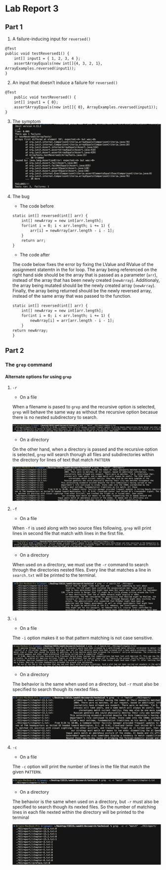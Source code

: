 # Lab Report 3

## Part 1

1. A failure-inducing input for `reversed()`
```
@Test 
public void testReversed1() {
    int[] input1 = { 1, 2, 3, 4 };
    assertArrayEquals(new int[]{4, 3, 2, 1}, ArrayExamples.reversed(input1));
}
```

2. An input that doesn’t induce a failure for `reversed()`
```
@Test
    public void testReversed() {
    int[] input1 = { 0};
    assertArrayEquals(new int[]{ 0}, ArrayExamples.reversed(input1));
}
```

3. The symptom
![3a](./images/3a.png)

4. The bug

    - The code before 
    ```
    static int[] reversed(int[] arr) {
        int[] newArray = new int[arr.length];
        for(int i = 0; i < arr.length; i += 1) {
            arr[i] = newArray[arr.length - i - 1];
        }
        return arr;
    }
    ```
    - The code after 
    
    The code below fixes the error by fixing the LValue and RValue of the assignment statemtn in the for loop. The array being referenced on the right hand side should be the array that is passed as a parameter (`arr`), instead of the array that has been newly created (`newArray`). Additionaly, the array being mutated should be the newly created array (`newArray`). Finally, the array being returned should be the newly reversed array, instead of the same array that was passed to the function. 
    ```
    static int[] reversed(int[] arr) {
        int[] newArray = new int[arr.length];
        for(int i = 0; i < arr.length; i += 1) {
            newArray[i] = arr[arr.length - i - 1];
        }
    return newArray;
    }
    ```


## Part 2 

### The `grep` command 
#### Alternate options for using `grep`
1. `-r`
    - On a file
     
     When a filename is pased to `grep` and the recursive option is selected, `grep` will behave the same way as without the recursive option becasue there is no nested subdirectory to search. 

     ![3b](./images/3b.png)

    - On a directory 
    
    On the other hand, when a directory is passed and the recursive option is selected, `grep` will search thorugh all files and subdirectories within the directory for lines of text that match `PATTERN`

     ![3c](./images/3c.png)

 2. `-f`
    - On a file 

    When `-f` is used along with two source files following, `grep` will print lines in second file that match with lines in the first file. 

    ![3d](./images/3d.png)

    - On a directory

    When used on a directory, we must use the `-r` command to search through the directories nested files. Every line that matches a line in `search.txt` will be printed to the terminal.
 
    ![3e](./images/3e.png)

3. `-i`
    - On a file 
    
    The `-i` option makes it so that pattern matching is not case sensitive. 

    ![3f](./images/3f.png)

    - On a directory

    The behavior is the same when used on a directory, but `-r` must also be specified to search though its nexted files. 

    ![3g](./images/3g.png)

4. `-c`
    - On a file 

    The `-c` option will print the number of lines in the file that match the given `PATTERN`.

    ![3h](./images/3h.png)

    - On a directory

    The behavior is the same when used on a directory, but `-r` must also be specified to search though its nexted files. So the number of matching lines in each file nexted within the directory will be printed to the terminal

    ![3i](./images/3i.png)
